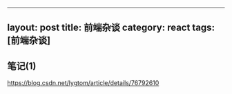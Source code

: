 

---
layout: post
title: 前端杂谈
category: react
tags: [前端杂谈]
---

## 笔记(1)

https://blog.csdn.net/lygtom/article/details/76792610